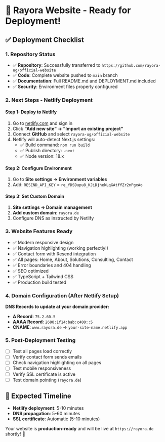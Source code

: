 # 🚀 Rayora Website - Ready for Deployment!

## ✅ **Deployment Checklist**

### **1. Repository Status**
- ✅ **Repository**: Successfully transferred to `https://github.com/rayora-ug/official-website`
- ✅ **Code**: Complete website pushed to `main` branch
- ✅ **Documentation**: Full README.md and DEPLOYMENT.md included
- ✅ **Security**: Environment files properly configured

### **2. Next Steps - Netlify Deployment**

#### **Step 1: Deploy to Netlify**
1. Go to [netlify.com](https://netlify.com) and sign in
2. Click **"Add new site" → "Import an existing project"**
3. Connect **GitHub** and select `rayora-ug/official-website`
4. Netlify will auto-detect Next.js settings:
   - ✅ Build command: `npm run build`
   - ✅ Publish directory: `.next`
   - ✅ Node version: 18.x

#### **Step 2: Configure Environment**
1. Go to **Site settings → Environment variables**
2. Add: `RESEND_API_KEY` = `re_fDSDupu8_KJiDjhekLqGAtffZr2nPgxAo`

#### **Step 3: Set Custom Domain**
1. **Site settings → Domain management**
2. **Add custom domain**: `rayora.de`
3. Configure DNS as instructed by Netlify

### **3. Website Features Ready**
- ✅ Modern responsive design
- ✅ Navigation highlighting (working perfectly!)
- ✅ Contact form with Resend integration
- ✅ All pages: Home, About, Solutions, Consulting, Contact
- ✅ Error boundaries and 404 handling
- ✅ SEO optimized
- ✅ TypeScript + Tailwind CSS
- ✅ Production build tested

### **4. Domain Configuration (After Netlify Setup)**
**DNS Records to update at your domain provider:**
- **A Record**: `75.2.60.5`
- **AAAA Record**: `2600:1f14:bab:c400::5`
- **CNAME**: `www.rayora.de` → `your-site-name.netlify.app`

### **5. Post-Deployment Testing**
- [ ] Test all pages load correctly
- [ ] Verify contact form sends emails
- [ ] Check navigation highlighting on all pages
- [ ] Test mobile responsiveness
- [ ] Verify SSL certificate is active
- [ ] Test domain pointing (`rayora.de`)

## 🎯 **Expected Timeline**
- **Netlify deployment**: 5-10 minutes
- **DNS propagation**: 5-60 minutes
- **SSL certificate**: Automatic (5-10 minutes)

Your website is **production-ready** and will be live at `https://rayora.de` shortly! 🌟
